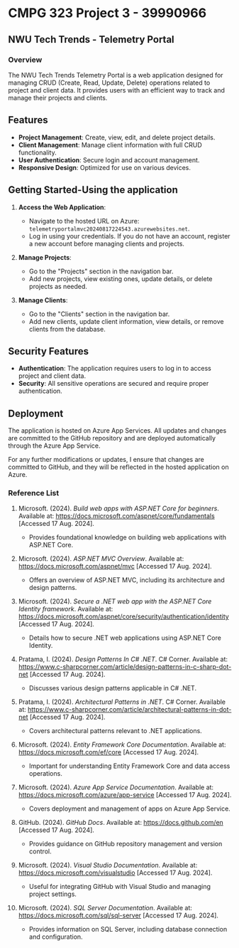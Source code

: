 # CMPG 323 Project 3 - 39990966

## NWU Tech Trends - Telemetry Portal

### Overview

The NWU Tech Trends Telemetry Portal is a web application designed for managing CRUD (Create, Read, Update, Delete) operations related to project and client data. It provides users with an efficient way to track and manage their projects and clients.

## Features

- **Project Management**: Create, view, edit, and delete project details.
- **Client Management**: Manage client information with full CRUD functionality.
- **User Authentication**: Secure login and account management.
- **Responsive Design**: Optimized for use on various devices.

## Getting Started-Using the application

1. **Access the Web Application**:
   - Navigate to the hosted URL on Azure: `telemetryportalmvc20240817224543.azurewebsites.net`.
   - Log in using your credentials. If you do not have an account, register a new account before managing clients and projects.

2. **Manage Projects**:
   - Go to the "Projects" section in the navigation bar.
   - Add new projects, view existing ones, update details, or delete projects as needed.

3. **Manage Clients**:
   - Go to the "Clients" section in the navigation bar.
   - Add new clients, update client information, view details, or remove clients from the database.

## Security Features

- **Authentication**: The application requires users to log in to access project and client data.
- **Security**: All sensitive operations are secured and require proper authentication.


## Deployment

The application is hosted on Azure App Services. All updates and changes are committed to the GitHub repository and are deployed automatically through the Azure App Service.

For any further modifications or updates, I ensure that changes are committed to GitHub, and they will be reflected in the hosted application on Azure.

### Reference List

1. Microsoft. (2024). *Build web apps with ASP.NET Core for beginners*. Available at: https://docs.microsoft.com/aspnet/core/fundamentals [Accessed 17 Aug. 2024].
   - Provides foundational knowledge on building web applications with ASP.NET Core.

2. Microsoft. (2024). *ASP.NET MVC Overview*. Available at: https://docs.microsoft.com/aspnet/mvc [Accessed 17 Aug. 2024].
   - Offers an overview of ASP.NET MVC, including its architecture and design patterns.

3. Microsoft. (2024). *Secure a .NET web app with the ASP.NET Core Identity framework*. Available at: https://docs.microsoft.com/aspnet/core/security/authentication/identity [Accessed 17 Aug. 2024].
   - Details how to secure .NET web applications using ASP.NET Core Identity.

4. Pratama, I. (2024). *Design Patterns In C# .NET*. C# Corner. Available at: https://www.c-sharpcorner.com/article/design-patterns-in-c-sharp-dot-net [Accessed 17 Aug. 2024].
   - Discusses various design patterns applicable in C# .NET.

5. Pratama, I. (2024). *Architectural Patterns in .NET*. C# Corner. Available at: https://www.c-sharpcorner.com/article/architectural-patterns-in-dot-net [Accessed 17 Aug. 2024].
   - Covers architectural patterns relevant to .NET applications.

6. Microsoft. (2024). *Entity Framework Core Documentation*. Available at: https://docs.microsoft.com/ef/core [Accessed 17 Aug. 2024].
   - Important for understanding Entity Framework Core and data access operations.

7. Microsoft. (2024). *Azure App Service Documentation*. Available at: https://docs.microsoft.com/azure/app-service [Accessed 17 Aug. 2024].
   - Covers deployment and management of apps on Azure App Service.

8. GitHub. (2024). *GitHub Docs*. Available at: https://docs.github.com/en [Accessed 17 Aug. 2024].
   - Provides guidance on GitHub repository management and version control.

9. Microsoft. (2024). *Visual Studio Documentation*. Available at: https://docs.microsoft.com/visualstudio [Accessed 17 Aug. 2024].
   - Useful for integrating GitHub with Visual Studio and managing project settings.

10. Microsoft. (2024). *SQL Server Documentation*. Available at: https://docs.microsoft.com/sql/sql-server [Accessed 17 Aug. 2024].
    - Provides information on SQL Server, including database connection and configuration.
